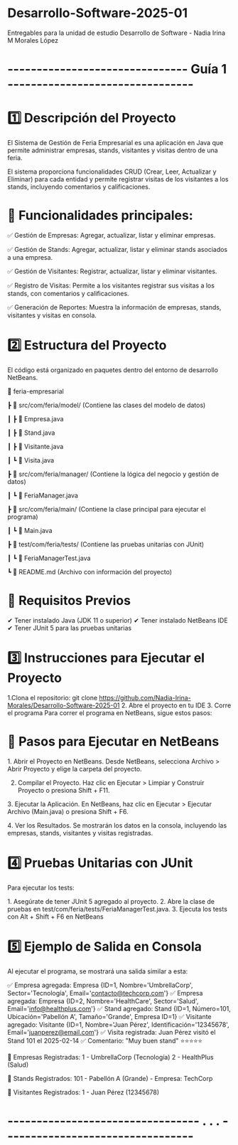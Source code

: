# Desarrollo-Software-2025-01
Entregables para la unidad de estudio Desarrollo de Software - Nadia Irina M Morales López


# ------------------------------- Guía 1 --------------------------------

# 1️⃣ Descripción del Proyecto
El Sistema de Gestión de Feria Empresarial es una aplicación en Java que permite administrar empresas, stands, visitantes y visitas dentro de una feria.

El sistema proporciona funcionalidades CRUD (Crear, Leer, Actualizar y Eliminar) para cada entidad y permite registrar visitas de los visitantes a los stands, incluyendo comentarios y calificaciones.


# 🔹 Funcionalidades principales:
✅ Gestión de Empresas: Agregar, actualizar, listar y eliminar empresas.

✅ Gestión de Stands: Agregar, actualizar, listar y eliminar stands asociados a una empresa.

✅ Gestión de Visitantes: Registrar, actualizar, listar y eliminar visitantes.

✅ Registro de Visitas: Permite a los visitantes registrar sus visitas a los stands, con comentarios y calificaciones.

✅ Generación de Reportes: Muestra la información de empresas, stands, visitantes y visitas en consola.


# 2️⃣ Estructura del Proyecto
El código está organizado en paquetes dentro del entorno de desarrollo NetBeans.


📂 feria-empresarial

┣ 📂 src/com/feria/model/ (Contiene las clases del modelo de datos)

┃ ┣ 📄 Empresa.java

┃ ┣ 📄 Stand.java

┃ ┣ 📄 Visitante.java

┃ ┗ 📄 Visita.java

┣ 📂 src/com/feria/manager/ (Contiene la lógica del negocio y gestión de datos)

┃ ┗ 📄 FeriaManager.java

┣ 📂 src/com/feria/main/ (Contiene la clase principal para ejecutar el programa)

┃ ┗ 📄 Main.java

┣ 📂 test/com/feria/tests/ (Contiene las pruebas unitarias con JUnit)

┃ ┗ 📄 FeriaManagerTest.java

┗ 📄 README.md (Archivo con información del proyecto)

# 🔹 Requisitos Previos
✔ Tener instalado Java (JDK 11 o superior)
✔ Tener instalado NetBeans IDE
✔ Tener JUnit 5 para las pruebas unitarias

# 3️⃣ Instrucciones para Ejecutar el Proyecto
1.Clona el repositorio: git clone https://github.com/Nadia-Irina-Morales/Desarrollo-Software-2025-01 
2. Abre el proyecto en tu IDE
3. Corre el programa 
Para correr el programa en NetBeans, sigue estos pasos:

# 🔹 Pasos para Ejecutar en NetBeans

1️. Abrir el Proyecto en NetBeans.
Desde NetBeans, selecciona Archivo > Abrir Proyecto y elige la carpeta del proyecto.

2. Compilar el Proyecto.
Haz clic en Ejecutar > Limpiar y Construir Proyecto o presiona Shift + F11.

3️. Ejecutar la Aplicación.
En NetBeans, haz clic en Ejecutar > Ejecutar Archivo (Main.java) o presiona Shift + F6.

4️. Ver los Resultados.
Se mostrarán los datos en la consola, incluyendo las empresas, stands, visitantes y visitas registradas.


# 4️⃣ Pruebas Unitarias con JUnit
Para ejecutar los tests:

1️. Asegúrate de tener JUnit 5 agregado al proyecto.
2️. Abre la clase de pruebas en test/com/feria/tests/FeriaManagerTest.java.
3️. Ejecuta los tests con Alt + Shift + F6 en NetBeans

# 5️⃣ Ejemplo de Salida en Consola
Al ejecutar el programa, se mostrará una salida similar a esta:

✅ Empresa agregada: Empresa {ID=1, Nombre='UmbrellaCorp', Sector='Tecnología', Email='contacto@techcorp.com'}
✅ Empresa agregada: Empresa {ID=2, Nombre='HealthCare', Sector='Salud', Email='info@healthplus.com'}
✅ Stand agregado: Stand {ID=1, Número=101, Ubicación='Pabellón A', Tamaño='Grande', Empresa ID=1}
✅ Visitante agregado: Visitante {ID=1, Nombre='Juan Pérez', Identificación='12345678', Email='juanperez@email.com'}
✅ Visita registrada: Juan Pérez visitó el Stand 101 el 2025-02-14
✅ Comentario: "Muy buen stand" ⭐⭐⭐⭐⭐

📌 Empresas Registradas:
1 - UmbrellaCorp (Tecnología)
2 - HealthPlus (Salud)

📌 Stands Registrados:
101 - Pabellón A (Grande) - Empresa: TechCorp

📌 Visitantes Registrados:
1 - Juan Pérez (12345678)

# --------------------------------- . . . ---------------------------------
